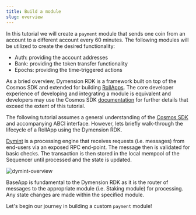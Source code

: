 ```yaml
---
title: Build a module
slug: overview
---
```


In this tutorial we will create a `payment` module that sends one coin from an account to a different account every 60 minutes. The following modules will be utilized to create the desired functionality:

-   Auth: providing the account addresses
-   Bank: providing the token transfer functionality
-   Epochs: providing the time-triggered actions

As a bried overview, Dymension RDK is a framework built on top of the Cosmos SDK and extended for building [RollApps](/docs/learn/rollapps/dymension-rdk.md). The core developer experience of developing and integrating a module is equivalent and developers may use the Cosmos SDK [documentation](https://docs.cosmos.network/) for further details that exceed the extent of this tutorial.

The following tutorial assumes a general understanding of the [Cosmos SDK](https://docs.cosmos.network/main/basics/app-anatomy) and accompanying ABCI interface. However, lets briefly walk-through the lifecycle of a RollApp using the Dymension RDK.

[Dymint](/docs/learn/rollapps/dymint.md) is a processing engine that receives requests (i.e. messages) from end-users via an exposed RPC end-point. The message then is validated for basic checks. The transaction is then stored in the local mempool of the Sequencer until processed and the state is updated.

<div class="image-container-third">
    <img class="image--primary" src={require('./images/rdk-transaction.png').default} alt="dymint-overview" />
</div>

BaseApp is fundamental to the Dymension RDK as it is the router of messages to the appropriate module (i.e. Staking module) for processing. Any state changes are made within the specified module.

Let's begin our journey in building a custom `payment` module!
